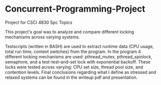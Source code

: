 # Concurrent-Programming-Project
Project for CSCI 4830 Spc Topics

This project's goal was to analyze and compare different locking mechanisms across varying systems.

Testscripts (written in BASH) are used to extract runtime data (CPU usage, total run time, context switches) from the program.
In the program 4 different locking mechanisms are used: pthread_mutex, pthread_spinlock, semaphore, and a test-test-and-set lock with exponential backoff.  These locks were tested across varying: CPU set size, thread pool size, and contention levels.
Final conclusions regarding what I define as stressed and relaxed systems can be found in the writeup pdf and presentation.
